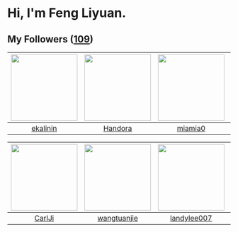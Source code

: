 # Hi, I'm Feng Liyuan.

## My Followers ([109](https://github.com/SunRunAway?tab=followers))

| <img src="https://avatars.githubusercontent.com/u/234891?v=4" width="150" height="150" /> | <img src="https://avatars.githubusercontent.com/u/25010034?v=4" width="150" height="150" /> | <img src="https://avatars.githubusercontent.com/u/25542995?v=4" width="150" height="150" /> | <img src="https://avatars.githubusercontent.com/u/29295553?v=4" width="150" height="150" /> |
| :---------------------------------------------------------------------------------------: | :-----------------------------------------------------------------------------------------: | :-----------------------------------------------------------------------------------------: | :-----------------------------------------------------------------------------------------: |
|                          [ekalinin](https://github.com/ekalinin)                          |                            [Handora](https://github.com/Handora)                            |                            [miamia0](https://github.com/miamia0)                            |                       [gingerkidney](https://github.com/gingerkidney)                       |

| <img src="https://avatars.githubusercontent.com/u/10810759?v=4" width="150" height="150" /> | <img src="https://avatars.githubusercontent.com/u/4090971?v=4" width="150" height="150" /> | <img src="https://avatars.githubusercontent.com/u/8664695?v=4" width="150" height="150" /> | <img src="https://avatars.githubusercontent.com/u/11855957?v=4" width="150" height="150" /> |
| :-----------------------------------------------------------------------------------------: | :----------------------------------------------------------------------------------------: | :----------------------------------------------------------------------------------------: | :-----------------------------------------------------------------------------------------: |
|                             [CarlJi](https://github.com/CarlJi)                             |                        [wangtuanjie](https://github.com/wangtuanjie)                       |                        [landylee007](https://github.com/landylee007)                       |                       [fatsheep9146](https://github.com/fatsheep9146)                       |
